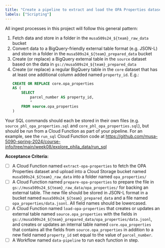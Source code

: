```yaml
---
title: "Create a pipeline to extract and load the OPA Properties dataset into BigQuery"
labels: ["Scripting"]
---
```


All ingest processes in this project will follow this general pattern:
1.  Fetch data and store in a folder in the `musa509s24_${team}_raw_data` bucket
2.  Convert data to a BigQuery-friendly external table format (e.g. JSON-L) and store in a folder in the `musa509s24_${team}_prepared_data` bucket
3.  Create (or replace) a BigQuery external table in the `source` dataset based on the data in `gs://musa509s24_${team}_prepared_data`
4.  Create (or replace) a regular BigQuery table in the `core` dataset that has at least one additional column added named `property_id`. E.g.:
    ```sql
    CREATE OR REPLACE core.opa_properties
    AS (
        SELECT
            parcel_number AS property_id,
            *
        FROM source.opa_properties
    )
    ```

Your SQL commands should each be stored in their own files (e.g. `source_phl_opa_properties.sql` and `core_phl_opa_properties.sql`), but should be run from a Cloud Function as part of your pipeline. For an example, see the `run_sql` Cloud Function code at https://github.com/musa-5090-spring-2024/course-info/tree/main/week08/explore_phila_data/run_sql

**Acceptance Criteria:**
- [ ] A Cloud Function named `extract-opa-properties` to fetch the OPA Properties dataset and upload into a Cloud Storage bucket named `musa509s24_${team}_raw_data` into a folder named `opa_properties/`
- [ ] A Cloud Function named `prepare-opa-properties` to prepare the file in `gs://musa509s24_${team}_raw_data/opa_properties/` for backing an external table. The new file should be stored in JSON-L format in a bucket named `musa509s24_${team}_prepared_data` and a file named `opa_properties/data.jsonl`. All field names should be lowercased.
- [ ] A Cloud Function named `load-opa-properties` that creates or updates an external table named `source.opa_properties` with the fields in `gs://musa509s24_${team}_prepared_data/opa_properties/data.jsonl`, and creates or updates an internal table named `core.opa_properties` that contains all the fields from `source.opa_properties` in addition to a new field named `property_id` set equal to the value of `parcel_number`.
- [ ] A Workflow named `data-pipeline` to run each function in step.